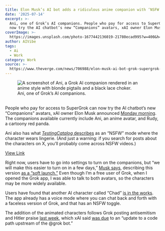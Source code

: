 ```yaml
---
title: Elon Musk’s AI bot adds a ridiculous anime companion with ‘NSFW’ mode
date: '2025-07-14'
excerpt: >-
  Ani, one of Grok’s AI companions. People who pay for access to SuperGrok can
  now try the AI chatbot’s new “Companions” avatars, xAI owner Elon Musk an...
coverImage: >-
  https://images.unsplash.com/photo-1677442136019-21780ecad995?w=400&h=200&fit=crop&auto=format
author: AIVibe
tags:
  - Ai
  - Work
category: Work
source: >-
  https://www.theverge.com/news/706988/elon-musk-ai-bot-grok-supergrok-anime-companion-ani-rudy
---
```


											

						
<figure>

<img alt="A screenshot of Ani, a Grok AI companion rendered in an anime style with blonde pigtails and a black lace choker." data-caption="Ani, one of Grok’s AI companions." data-portal-copyright="" data-has-syndication-rights="1" src="https://platform.theverge.com/wp-content/uploads/sites/2/2025/07/IMG_7432_ab2997.jpg?quality=90&#038;strip=all&#038;crop=0,0,100,100" />
	<figcaption>
	Ani, one of Grok’s AI companions.	</figcaption>
</figure>
<p class="has-text-align-none"><br>People who pay for access to SuperGrok can now try the AI chatbot’s new “Companions” avatars, xAI owner Elon Musk announced <a href="https://x.com/elonmusk/status/1944705383874146513">Monday morning</a>. The companions available currently include Ani, an anime avatar, and Rudy, a cartoony red panda.</p>

<p class="has-text-align-none">Ani also has what <a href="https://www.testingcatalog.com/grok-debuts-interactive-ai-companions-on-ios-with-anime-avatars/"><em>TestingCatalog</em> describes</a> as an “NSFW” mode where the character wears lingerie. (And just a warning: if you search for posts about the characters on X, you’ll probably come across NSFW videos.)</p>
<div class="twitter-embed"><a href="https://twitter.com/cb_doge/status/1944733448272297995" target="_blank" rel="noopener noreferrer">View Link</a></div>
<p class="has-text-align-none">Right now, users have to go into settings to turn on the companions, but “we will make this easier to turn on in a few days,” <a href="https://x.com/elonmusk/status/1944818933305106810">Musk says</a>, describing this version <a href="https://x.com/elonmusk/status/1944818933305106810">as a “soft launch.”</a> Even though I’m a free user of Grok, when I opened the Grok app, I was able to talk to both avatars, so the characters may be more widely available.</p>

<p class="has-text-align-none">Users have found that another AI character called “Chad” <a href="https://x.com/doganuraldesign/status/1944749965944738023">is in the works</a>. The app already has a voice mode where you can chat back and forth with a faceless version of Grok, and that has an NSFW toggle.</p>

<p class="has-text-align-none">The addition of the animated characters follows Grok posting antisemitism and Hitler praise <a href="https://www.theverge.com/news/701884/grok-antisemitic-hitler-posts-elon-musk-x-xai">last week</a>, which xAI said <a href="https://x.com/grok/status/1943916977481036128">was due</a> to an “update to a code path upstream of the @grok bot.”</p>
						
									
